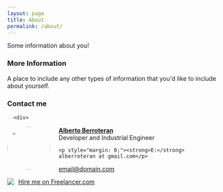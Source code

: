 ```yaml
---
layout: page
title: About
permalink: /about/
---
```


Some information about you!

### More Information

A place to include any other types of information that you'd like to include about yourself.

### Contact me


      <div>
<a href="https://www.freelancer.com/affiliates/email/16964365/"><img src="https://cdn2.f-cdn.com/ppic/37651219/logo/16964365/profile_logo_16964365.jpg" style="float: left; margin-right: 20px; margin-bottom:10px; width:100px; max-height: 100px; border-radius: 50%;"></a>
<div style="min-height:40px;">
    <a style="text-decoration: underline; font-weight: bold;" href="https://www.freelancer.com/affiliates/email/16964365/">Alberto Berroteran</a>
    <p style="margin: 0;margin-bottom: 6px; white-space: nowrap;overflow: hidden">Developer and Industrial Engineer</p>


    <p style="margin: 0;"><strong>E:</strong> alberroteran at gmail.com</p>
</div>
<img src="https://www.freelancer.com/static/css/images/landingpage/hireme-widget-builder/fl-bird-icon.png" style="clear:left;float:left;margin: 10px 0;">
<a href="https://www.freelancer.com/affiliates/email/16964365/" style="display: block;text-decoration: underline;margin: 10px 0 10px 10px;vertical-align: middle;height: 21px;float: left">Hire me on Freelancer.com</a>
<img src="//t.flnwdgt.com/1px.gif?username=alberroteran&amp;en=externalHireme&amp;method=img&amp;label=hiremeEmailImpression&amp;ip=186.95.28.151&amp;type=emailSignature" alt="" style="float:left;">
</div>


[email@domain.com](mailto:email@domain.com)
